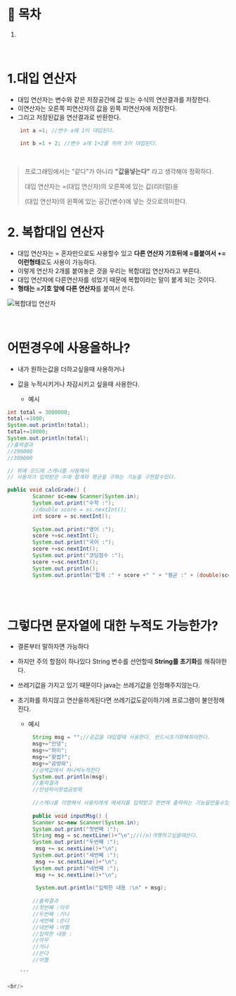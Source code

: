 # 🔖 목차

1.


<br/>

# 1.대입 연산자
  - 대입 연산자는 변수와 같은 저장공간에 값 또는 수식의 연산결과를 저장한다.
  - 이연산자는 오른쪽 피연산자의 값을 왼쪽 피연산자에 저장한다.
  - 그리고 저장된값을 연산결과로 반환한다.



```java
	int a =1; //변수 a에 1이 대입된다.

	int b =1 + 2; //변수 a에 1+2를 하여 3이 대입된다.
```
<br/>

 > 프로그래밍에서는 "같다"가 아니라 **"값을넣는다"** 라고 생각해야 정확하다.
 > 
 > 대입 연산자는 =(대입 연산자)의 오른쪽에 있는 값(리터럴)을
 > 
 > (대입 연산자)의 왼쪽에 있는 공간(변수)에 넣는 것으로의미한다.


# 2. 복합대입 연산자

  - 대입 연산자는 = 혼자만으로도 사용할수 있고 **다른 연산자 기호뒤에 =를붙여서 += 이런형태**로도 사용이 가능하다.
  - 이렇게 연산자 2개를 붙여놓은 것을 우리는 복합대입 연산자라고 부른다.
  - 대입 연산자에 다른연산자를 섞었기 때문에 복합이라는 말이 붙게 되는 것이다.
  - **형태는 =기호 앞에 다른 연산자**를 붙여서 쓴다.

![복합대입 연산자](https://user-images.githubusercontent.com/126074577/222756816-2bf390a7-dbd3-4b5a-8bc5-cb9219281dfc.png)

<br/>

# 어떤경우에 사용을하나?
- 내가 원하는값을 더하고싶을때 사용하거나
- 값을 누적시키거나 차감시키고 싶을때 사용한다.

  - 예시

```java
int total = 3000000;
total-=1000;
System.out.println(total);
total+=10000;
System.out.println(total);
//출력결과
//299000
//309000

// 위에 코드에 스캐너를 사용해서
// 사용자가 입력받은 수에 합계와 평균을 구하는 기능을 구현할수있다.

public void calcGrade() {
		Scanner sc=new Scanner(System.in);
		System.out.print("수학 :");
		//double score = sc.nextInt();
		int score = sc.nextInt();
		
		System.out.print("영어 :");
		score +=sc.nextInt();
		System.out.print("국어 :");
		score +=sc.nextInt();
		System.out.print("코딩점수 :");
		score +=sc.nextInt();
		System.out.println();
		System.out.println("합계 :" + score +" " + "평균 :" + (double)score/4);
    
```

<br/>


# 그렇다면 문자열에 대한 누적도 가능한가?
- 결론부터 말하자면 가능하다 
- 하지만 주의 할점이 하나있다 String 변수를 선언할때  **String를 초기화**를 해줘야한다.
- 쓰레기값을 가지고 있기 때문이다 java는 쓰레기값을 인정해주지않는다.
- 초기화를 하지않고 연산을하게된다면 쓰레기값도같이하기에 프로그램이 불안정해진다.

	- 예시

```java
		String msg = "";//공값을 대입할때 사용한다. 반드시초기화해줘야한다.
		msg+="안녕";
		msg+="하이";
		msg+="왓썹?";
		msg+="곰방와";
		//공백값에서 하나씩누적한다
		System.out.println(msg);
		//출력결과 
		//안녕하이왓썹곰방와
		
		//스캐너를 이영해서 사용자에게 메세지를 입력받고 한번에 출력하는 기능을만들수있다.
		
		public void inputMsg() {
		Scanner sc=new Scanner(System.in);
		System.out.print("첫번째 :");
		String msg = sc.nextLine()+"\n";//(/n)개행하고싶을때쓴다.
		System.out.print("두번째 :");
		 msg += sc.nextLine()+"\n";
		System.out.print("세번째 :");
		 msg += sc.nextLine()+"\n";
		System.out.print("네번째 :");
		 msg += sc.nextLine()+"\n";
		 
		 System.out.println("입력한 내용 :\n" + msg);
		 
		//출력결과
		//첫번째 :아무
		//두번째 :거나
		//세번째 :쓴다
		//네번째 :어쩔
		//입력한 내용 :
		//아무
		//거나
		//쓴다
		//어쩔
		
	```
	
<br/>
